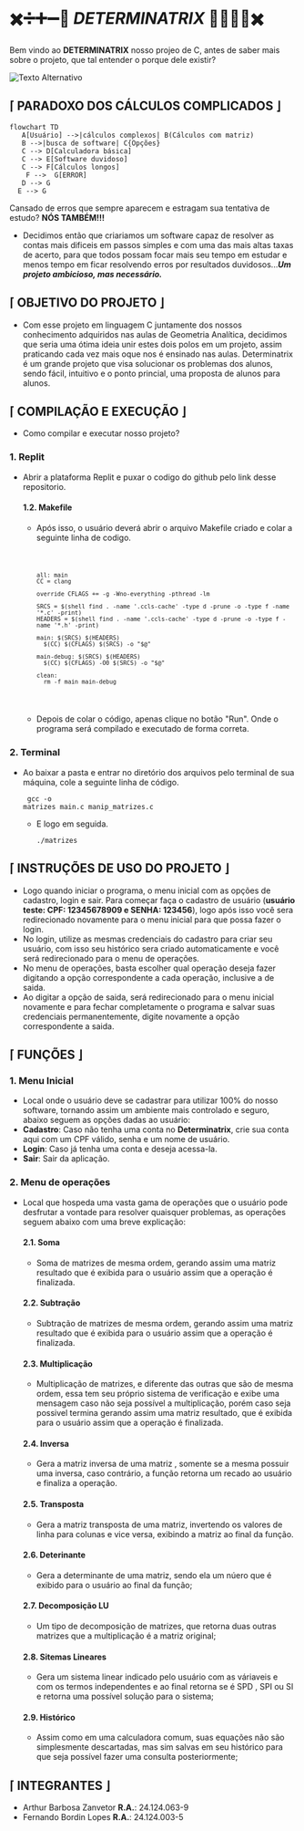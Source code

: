#         ✖️➗➕➖🟰 ***DETERMINATRIX*** 🟰➖➕➗✖️

Bem vindo ao **DETERMINATRIX** nosso projeo de C, antes de saber mais sobre o projeto, que tal entender o porque dele existir?

<img src="https://img.freepik.com/vetores-gratis/ilustracao-de-formulas-quimicas_53876-18348.jpg?t=st=1728068074~exp=1728071674~hmac=8fc7faaf2b77d8382568cee20cc19097e85acfbc58b82ed0c34ebd3c4ec0a1a2&w=1380" alt="Texto Alternativo">

  ##  ⌈ PARADOXO DOS CÁLCULOS COMPLICADOS ⌋
 ```mermaid
flowchart TD
    A[Usuário] -->|cálculos complexos| B(Cálculos com matriz)
    B -->|busca de software| C{Opções}
    C --> D[Calculadora básica]
    C --> E[Software duvidoso]
    C --> F[Cálculos longos]
     F -->  G[ERROR]
    D --> G
   E --> G
```
Cansado de erros que sempre aparecem e estragam sua tentativa de estudo? **NÓS TAMBÉM!!!**
  - Decidimos então que criariamos um software capaz de resolver as contas mais dificeis em passos simples e com uma das mais altas taxas de acerto, para que todos possam focar mais seu tempo em estudar e menos tempo em ficar resolvendo erros por resultados duvidosos...***Um projeto ambicioso, mas necessário.***

  ##  ⌈ OBJETIVO DO PROJETO ⌋
  
  -  Com esse projeto em linguagem C juntamente dos nossos conhecimento adquiridos nas aulas de Geometria Analítica, decidimos que seria uma ótima ideia unir estes dois polos em um projeto, assim praticando cada vez mais oque nos é ensinado nas aulas. Determinatrix é um grande projeto que visa solucionar os problemas dos alunos, sendo fácil, intuitivo e o ponto princial, uma proposta de alunos para alunos.

  ##  ⌈ COMPILAÇÃO E EXECUÇÃO ⌋
  
-    Como compilar e executar nosso projeto?
### 1. Replit
-    Abrir a plataforma Replit e puxar o codigo do github pelo link desse repositorio.
      #### 1.2. Makefile 
     -    Após isso, o usuário deverá abrir o arquivo Makefile criado e colar a seguinte linha de codigo.
         <pre><code>
         
              all: main
              CC = clang
              
              override CFLAGS += -g -Wno-everything -pthread -lm
              
              SRCS = $(shell find . -name '.ccls-cache' -type d -prune -o -type f -name '*.c' -print)
              HEADERS = $(shell find . -name '.ccls-cache' -type d -prune -o -type f -name '*.h' -print)
              
              main: $(SRCS) $(HEADERS)
                $(CC) $(CFLAGS) $(SRCS) -o "$@"
              
              main-debug: $(SRCS) $(HEADERS)
                $(CC) $(CFLAGS) -O0 $(SRCS) -o "$@"
              
              clean:
                rm -f main main-debug
          </pre></code>
     - Depois de colar o código, apenas clique no botão "Run". Onde o programa será compilado e executado de forma correta.
### 2. Terminal
-  Ao baixar a pasta e entrar no diretório dos arquivos pelo terminal de sua máquina, cole a seguinte linha de código.
        <pre><code> gcc -o matrizes main.c manip_matrizes.c</pre></code>   
      -   E logo em seguida.
        <pre><code>./matrizes</pre></code>

##  ⌈ INSTRUÇÕES DE USO DO PROJETO ⌋
  
-  Logo quando iniciar o programa, o menu inicial com as opções de cadastro, login e sair. Para começar faça o cadastro de usuário (**usuário teste: CPF: 12345678909 e SENHA: 123456**), logo após isso você sera redirecionado novamente para o menu inicial para que possa fazer o login.
-  No login, utilize as mesmas credenciais do cadastro para criar seu usuário, com isso seu histórico sera criado automaticamente e você será redirecionado para o menu de operações.
-  No menu de operações, basta escolher qual operação deseja fazer digitando a opção correspondente a cada operação, inclusive a de saida.
-  Ao digitar a opção de saida, será redirecionado para o menu inicial novamente e para fechar completamente o programa e salvar suas credenciais permanentemente, digite novamente a opção correspondente a saida.


## ⌈ FUNÇÕES ⌋

### 1. Menu Inicial
-    Local onde o usuário deve se cadastrar para utilizar 100% do nosso software, tornando assim um ambiente mais controlado e seguro, abaixo seguem as opções dadas ao usuário:
-    **Cadastro**:  Caso não tenha uma conta no **Determinatrix**, crie sua conta aqui com um CPF válido, senha e um nome de usuário.
-    **Login**:  Caso já tenha uma conta e deseja acessa-la.
-    **Sair**: Sair da aplicação.

### 2. Menu de operações
-    Local que hospeda uma vasta gama de operações que o usuário pode desfrutar a vontade para resolver quaisquer problemas, as operações seguem abaixo com uma breve explicação:
     #### 2.1. Soma
     -  Soma de matrizes de mesma ordem, gerando assim uma matriz resultado que é exibida para o usuário assim que a operação é finalizada.
     #### 2.2. Subtração
     -  Subtração de matrizes de mesma ordem, gerando assim uma matriz resultado que é exibida para o usuário assim que a operação é finalizada.
     #### 2.3. Multiplicação
     -  Multiplicação de matrizes, e diferente das outras que são de mesma ordem, essa tem seu próprio sistema de verificação e exibe uma mensagem caso não seja possível a multiplicação, porém caso seja possivel termina gerando assim uma matriz resultado, que é exibida para o usuário assim que a operação é finalizada.
     #### 2.4. Inversa
     -  Gera a matriz inversa de uma matriz , somente se a mesma possuir uma inversa, caso contrário, a função retorna um recado ao usuário e finaliza a operação. 
     #### 2.5. Transposta
     -  Gera a matriz transposta de uma matriz, invertendo os valores de linha para colunas e vice versa, exibindo a matriz ao final da função.
     #### 2.6. Deterinante
     -  Gera a determinante de uma matriz, sendo ela um núero que é exibido para o usuário ao final da função;
     #### 2.7. Decomposição LU
     -  Um tipo de decomposição de matrizes, que retorna duas outras matrizes que a multiplicação é a matriz original;
     #### 2.8. Sitemas Lineares
     -  Gera um sistema linear indicado pelo usuário com as váriaveis e com os termos independentes e ao final retorna se é SPD , SPI ou SI e retorna uma possível solução para o sistema;
     #### 2.9. Histórico
     -  Assim como em uma calculadora comum, suas equações não são simplesmente descartadas, mas sim salvas em seu histórico para que seja possível fazer uma consulta posteriormente;

## ⌈ INTEGRANTES ⌋

-    Arthur Barbosa Zanvetor  **R.A.**: 24.124.063-9
-    Fernando Bordin Lopes  **R.A.**: 24.124.003-5
  





  

